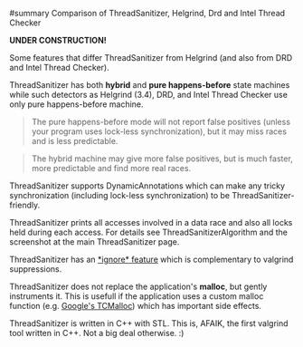 ﻿#summary Comparison of ThreadSanitizer, Helgrind, Drd and Intel Thread Checker

**UNDER CONSTRUCTION!**

Some features that differ ThreadSanitizer from Helgrind (and also from DRD and Intel Thread Checker).

ThreadSanitizer has both **hybrid** and **pure happens-before** state machines
while such detectors as Helgrind (3.4), DRD, and Intel Thread Checker use only pure happens-before machine.

> The pure happens-before mode will not report false positives
> (unless your program uses lock-less synchronization), but it may miss races and is less predictable.

> The hybrid machine may give more false positives, but is much faster, more predictable and find more real races.

ThreadSanitizer supports DynamicAnnotations which can make any tricky synchronization
(including lock-less synchronization) to be ThreadSanitizer-friendly.

ThreadSanitizer prints all accesses involved in a data race and also all locks held during each access.
For details see ThreadSanitizerAlgorithm and the screenshot at the main ThreadSanitizer page.

ThreadSanitizer has an [\*ignore\* feature](ThreadSanitizerIgnores.md) which is complementary to valgrind suppressions.

ThreadSanitizer does not replace the application's **malloc**, but gently instruments it.
This is usefull if the application uses a custom malloc function
(e.g. [Google's TCMalloc](http://goog-perftools.sourceforge.net/doc/tcmalloc.html))
which has important side effects.

ThreadSanitizer is written in C++ with STL.
This is, AFAIK, the first valgrind tool written in C++.
Not a big deal otherwise. :)